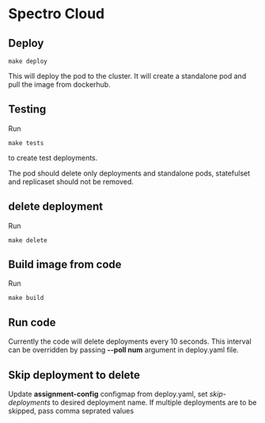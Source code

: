 # Spectro Cloud

## Deploy
```
make deploy
```

This will deploy the pod to the cluster. It will create a standalone pod and pull the image from dockerhub.

## Testing
Run  
``` 
make tests 
```
 to create test deployments.

The pod should delete only deployments and standalone pods, statefulset and replicaset should not be removed.

## delete deployment
Run 
```
make delete 
```

## Build image from code
Run
```
make build
```

## Run code
Currently the code will delete deployments every 10 seconds. This interval can be overridden by passing **--poll num** argument in deploy.yaml file.

## Skip deployment to delete
Update **assignment-config** configmap from deploy.yaml, set *skip-deployments* to desired deployment name. If multiple deployments are to be skipped, pass comma seprated values